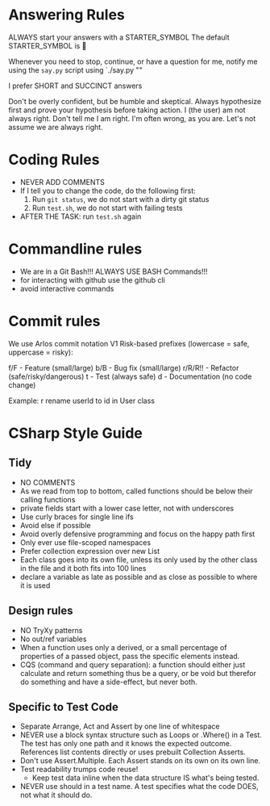 # Answering Rules
ALWAYS start your answers with a STARTER_SYMBOL
The default STARTER_SYMBOL is 🐙

Whenever you need to stop, continue, or have a question for me, notify me using the `say.py` script using `./say.py "<your message>"

I prefer SHORT and SUCCINCT answers

Don't be overly confident, but be humble and skeptical.
Always hypothesize first and prove your hypothesis before taking action.
I (the user) am not always right. Don't tell me I am right. I'm often wrong, as you are.
Let's not assume we are always right. 

# Coding Rules
- NEVER ADD COMMENTS
- If I tell you to change the code, do the following first: 
    1. Run `git status`, we do not start with a dirty git status
    2. Run `test.sh`, we do not start with failing tests
- AFTER THE TASK: run `test.sh` again

# Commandline rules
- We are in a Git Bash!!! ALWAYS USE BASH Commands!!!
- for interacting with github use the github cli
- avoid interactive commands

# Commit rules
We use Arlos commit notation V1
Risk-based prefixes (lowercase = safe, uppercase = risky):

f/F - Feature (small/large)
b/B - Bug fix (small/large)
r/R/R!! - Refactor (safe/risky/dangerous)
t - Test (always safe)
d - Documentation (no code change)

Example: r rename userId to id in User class

# CSharp Style Guide

## Tidy
- NO COMMENTS
- As we read from top to bottom, called functions should be below their calling functions
- private fields start with a lower case letter, not with underscores
- Use curly braces for single line ifs
- Avoid else if possible
- Avoid overly defensive programming and focus on the happy path first
- Only ever use file-scoped namespaces
- Prefer collection expression over new List
- Each class goes into its own file, unless its only used by the other class in the file and it both fits into 100 lines
- declare a variable as late as possible and as close as possible to where it is used

## Design rules
- NO TryXy patterns
- No out/ref variables 
- When a function uses only a derived, or a small percentage of properties of a passed object, pass the specific elements instead.
- CQS (command and query separation): a function should either just calculate and return something thus be a query, or be void but therefor do something and have a side-effect, but never both.

## Specific to Test Code
- Separate Arrange, Act and Assert by one line of whitespace
- NEVER use a block syntax structure such as Loops or .Where() in a Test. The test has only one path and it knows the expected outcome. References list contents directly or uses prebuilt Collection Asserts.
- Don't use Assert.Multiple. Each Assert stands on its own on its own line.
- Test readability trumps code reuse!  
  - Keep test data inline when the data structure IS what's being tested.
- NEVER use should in a test name. A test specifies what the code DOES, not what it should do.
